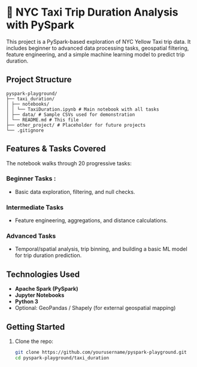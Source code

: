 # 🚖 NYC Taxi Trip Duration Analysis with PySpark

This project is a PySpark-based exploration of NYC Yellow Taxi trip data. It includes beginner to advanced data processing tasks, geospatial filtering, feature engineering, and a simple machine learning model to predict trip duration.

##  Project Structure
```
pyspark-playground/
├── taxi_duration/
│ ├── notebooks/
│ │ └── TaxiDuration.ipynb # Main notebook with all tasks
│ ├── data/ # Sample CSVs used for demonstration
│ └── README.md # This file
├── other_project/ # Placeholder for future projects
└── .gitignore
```


##  Features & Tasks Covered

The notebook walks through 20 progressive tasks:

### Beginner Tasks :
- Basic data exploration, filtering, and null checks.

###  Intermediate Tasks
- Feature engineering, aggregations, and distance calculations.

###  Advanced Tasks
- Temporal/spatial analysis, trip binning, and building a basic ML model for trip duration prediction.

##  Technologies Used

- **Apache Spark (PySpark)**
- **Jupyter Notebooks**
- **Python 3**
- Optional: GeoPandas / Shapely (for external geospatial mapping)

##  Getting Started

1. Clone the repo:
   ```bash
   git clone https://github.com/yourusername/pyspark-playground.git
   cd pyspark-playground/taxi_duration
   ```

